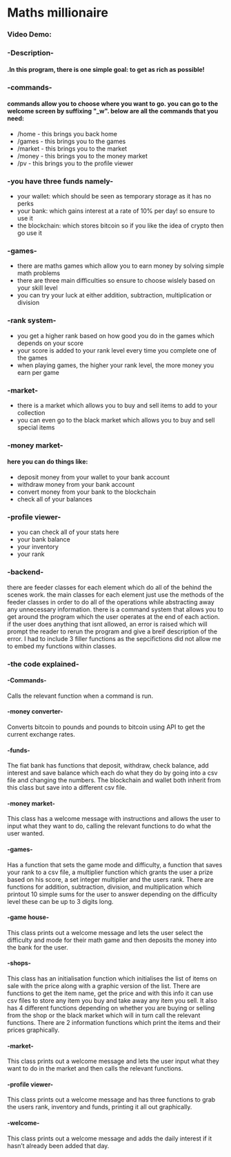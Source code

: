 # Maths millionaire
### Video Demo:  <URL HERE>
### -Description-

#### .In this program, there is one simple goal: to get as rich as possible!

### -commands-

#### commands allow you to choose where you want to go. you can go to the welcome screen by suffixing "_w". below are all the commands that you need:


- /home - this brings you back home
- /games - this brings you to the games
- /market - this brings you to the market
- /money - this brings you to the money market
- /pv - this brings you to the profile viewer

### -you have three funds namely-

- your wallet: which should be seen as temporary storage as it has no perks
- your bank: which gains interest at a rate of 10% per day! so ensure to use it
- the blockchain: which stores bitcoin so if you like the idea of crypto then go use it

### -games-

- there are maths games which allow you to earn money by solving simple math problems
- there are three main difficulties so ensure to choose wislely based on your skill level
- you can try your luck at either addition, subtraction, multiplication or division

### -rank system-

 - you get a higher rank based on how good you do in the games which depends on your score
- your score is added to your rank level every time you complete one of the games
- when playing games, the higher your rank level, the more money you earn per game

### -market-

- there is a market which allows you to buy and sell items to add to your collection
- you can even go to the black market which allows you to buy and sell special items

### -money market-
#### here you can do things like:

- deposit money from your wallet to your bank account
- withdraw money from your bank account
- convert money from your bank to the blockchain
- check all of your balances

### -profile viewer-

- you can check all of your stats here
- your bank balance
- your inventory
- your rank

### -backend-

there are feeder classes for each element which do all of the behind the scenes work. the main classes for each element just use the methods of the feeder classes in order to do all of the operations while abstracting away any unnecessary information. there is a command system that allows you to get around the program which the user operates at the end of each action. if the user does anything that isnt allowed, an error is raised which will prompt the reader to rerun the program and give a breif description of the error. I had to include 3 filler functions as the sepcifictions did not allow me to embed my functions within classes.

### -the code explained-

#### -Commands-

Calls the relevant function when a command is run.

#### -money converter-

Converts bitcoin to pounds and pounds to bitcoin using API to get the current exchange rates.

#### -funds-

The fiat bank has functions that deposit, withdraw, check balance, add interest and save balance which each do what they do by going into a csv file and changing the numbers. The blockchain and wallet both inherit from this class but save into a different csv file.

#### -money market-

This class has a welcome message with instructions and allows the user to input what they want to do, calling the relevant functions to do what the user wanted.

#### -games-

Has a function that sets the game mode and difficulty, a function that saves your rank to a csv file, a multiplier function which grants the user a prize based on his score, a set integer multiplier and the users rank. There are functions for addition, subtraction, division, and multiplication which printout 10 simple sums for the user to answer depending on the difficulty level these can be up to 3 digits long.

#### -game house-

This class prints out a welcome message and lets the user select the difficulty and mode for their math game and then deposits the money into the bank for the user.

#### -shops-

This class has an initialisation function which initialises the list of items on sale with the price along with a graphic version of the list. There are functions to get the item name, get the price and with this info it can use csv files to store any item you buy and take away any item you sell. It also  has 4 different functions depending on whether you are buying or selling from the shop or the black market which will in turn call the relevant functions. There are 2 information functions which print the items and their prices graphically.

#### -market-

This class prints out a welcome message and lets the user input what they want to do in the market and then calls the relevant functions.

#### -profile viewer-

This class prints out a welcome message and has three functions to grab the users rank, inventory and funds, printing it all out graphically.

#### -welcome-

This class prints out a welcome message and adds the daily interest if it hasn’t already been added that day.

